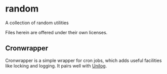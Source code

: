 # random
A collection of random utilities

Files herein are offered under their own licenses.

## Cronwrapper

Cronwrapper is a simple wrapper for cron jobs, which adds useful facilities
like locking and logging. It pairs well with
[Unilog](https://github.com/stripe/unilog).
